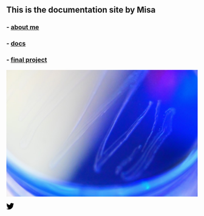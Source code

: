 ## This is the documentation site by Misa

### - [about me](about)

### - [docs](docs/index.md)

### - [final project](finalproject/index.md)


<img alt="img" src="images/IMG_4669.jpg">


[<img alt="img" width = "20" src="images/twitter.png">](https://twitter.com/misahane_)